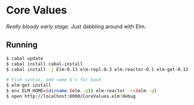 # Core Values

*Really bloody early stage.* Just dabbling around with Elm.

## Running

```bash
$ cabal update
$ cabal install cabal-install
$ cabal install -j Elm-0.13 elm-repl-0.3 elm-reactor-0.1 elm-get-0.13

# Fish syntax, add some $'s for bash
$ elm-get install
$ env ELM_HOME=(dirname (elm -g)) elm-reactor -r=(elm -g)
$ open http://localhost:8000/CoreValues.elm?debug
```
